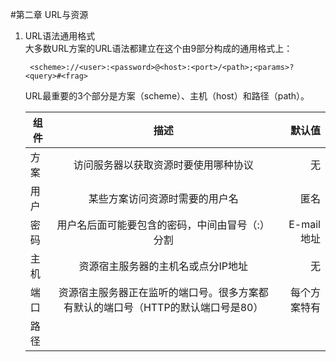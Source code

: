 #第二章 URL与资源
1. URL语法通用格式  
	大多数URL方案的URL语法都建立在这个由9部分构成的通用格式上：  

		<scheme>://<user>:<password>@<host>:<port>/<path>;<params>?<query>#<frag>
		
	URL最重要的3个部分是方案（scheme）、主机（host）和路径（path）。  
	
	|   组件 |  描述   |   默认值  |
	| ----  |:-----: | ---------:|
	|  方案	  |	 访问服务器以获取资源时要使用哪种协议   |  无   |
	|  用户  |  某些方案访问资源时需要的用户名 | 匿名 |
	|  密码  |  用户名后面可能要包含的密码，中间由冒号（:）分割  | E-mail地址 |
	|  主机  |  资源宿主服务器的主机名或点分IP地址  |  无  |
	|  端口  |  资源宿主服务器正在监听的端口号。很多方案都有默认的端口号（HTTP的默认端口号是80）|  每个方案特有|
	|  路径  |  ||
	